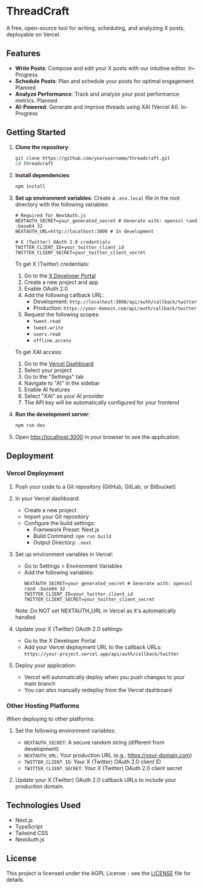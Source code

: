 # ThreadCraft

A free, open-source tool for writing, scheduling, and analyzing X posts, deployable on Vercel.

## Features

- **Write Posts**: Compose and edit your X posts with our intuitive editor. In-Progress
- **Schedule Posts**: Plan and schedule your posts for optimal engagement. Planned
- **Analyze Performance**: Track and analyze your post performance metrics. Planned
- **AI-Powered**: Generate and improve threads using XAI (Vercel AI). In-Progress

## Getting Started

1. **Clone the repository**:
   ```bash
   git clone https://github.com/yourusername/threadcraft.git
   cd threadcraft
   ```

2. **Install dependencies**:
   ```bash
   npm install
   ```

3. **Set up environment variables**:
   Create a `.env.local` file in the root directory with the following variables:

   ```env
   # Required for NextAuth.js
   NEXTAUTH_SECRET=your_generated_secret # Generate with: openssl rand -base64 32
   NEXTAUTH_URL=http://localhost:3000 # In development

   # X (Twitter) OAuth 2.0 credentials
   TWITTER_CLIENT_ID=your_twitter_client_id
   TWITTER_CLIENT_SECRET=your_twitter_client_secret
   ```

   To get X (Twitter) credentials:
   1. Go to the [X Developer Portal](https://developer.twitter.com/en/portal/dashboard)
   2. Create a new project and app
   3. Enable OAuth 2.0
   4. Add the following callback URL:
      - Development: `http://localhost:3000/api/auth/callback/twitter`
      - Production: `https://your-domain.com/api/auth/callback/twitter`
   5. Request the following scopes:
      - `tweet.read`
      - `tweet.write`
      - `users.read`
      - `offline.access`

   To get XAI access:
   1. Go to the [Vercel Dashboard](https://vercel.com/dashboard)
   2. Select your project
   3. Go to the "Settings" tab
   4. Navigate to "AI" in the sidebar
   5. Enable AI features
   6. Select "XAI" as your AI provider
   7. The API key will be automatically configured for your frontend

4. **Run the development server**:
   ```bash
   npm run dev
   ```

5. Open [http://localhost:3000](http://localhost:3000) in your browser to see the application.

## Deployment

### Vercel Deployment

1. Push your code to a Git repository (GitHub, GitLab, or Bitbucket)

2. In your Vercel dashboard:
   - Create a new project
   - Import your Git repository
   - Configure the build settings:
     - Framework Preset: Next.js
     - Build Command: `npm run build`
     - Output Directory: `.next`

3. Set up environment variables in Vercel:
   - Go to Settings > Environment Variables
   - Add the following variables:
     ```
     NEXTAUTH_SECRET=your_generated_secret # Generate with: openssl rand -base64 32
     TWITTER_CLIENT_ID=your_twitter_client_id
     TWITTER_CLIENT_SECRET=your_twitter_client_secret
     ```
   Note: Do NOT set NEXTAUTH_URL in Vercel as it's automatically handled

4. Update your X (Twitter) OAuth 2.0 settings:
   - Go to the X Developer Portal
   - Add your Vercel deployment URL to the callback URLs:
     `https://your-project.vercel.app/api/auth/callback/twitter`

5. Deploy your application:
   - Vercel will automatically deploy when you push changes to your main branch
   - You can also manually redeploy from the Vercel dashboard

### Other Hosting Platforms

When deploying to other platforms:

1. Set the following environment variables:
   - `NEXTAUTH_SECRET`: A secure random string (different from development)
   - `NEXTAUTH_URL`: Your production URL (e.g., https://your-domain.com)
   - `TWITTER_CLIENT_ID`: Your X (Twitter) OAuth 2.0 client ID
   - `TWITTER_CLIENT_SECRET`: Your X (Twitter) OAuth 2.0 client secret

2. Update your X (Twitter) OAuth 2.0 callback URLs to include your production domain.

## Technologies Used

- Next.js
- TypeScript
- Tailwind CSS
- NextAuth.js

## License

This project is licensed under the AGPL License - see the [LICENSE](LICENSE) file for details.


